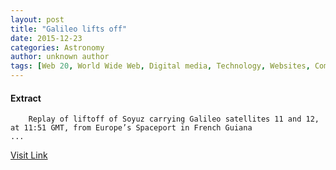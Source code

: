 ```yaml
---
layout: post
title: "Galileo lifts off"
date: 2015-12-23
categories: Astronomy
author: unknown author
tags: [Web 20, World Wide Web, Digital media, Technology, Websites, Computing, Featured]
---
```





#### Extract
>
							
				
		
		Replay of liftoff of Soyuz carrying Galileo satellites 11 and 12, at 11:51 GMT, from Europe’s Spaceport in French Guiana
	...



[Visit Link](http://www.esa.int/spaceinvideos/Videos/2015/12/Galileo_sat_11_12_-_Liftoff)


